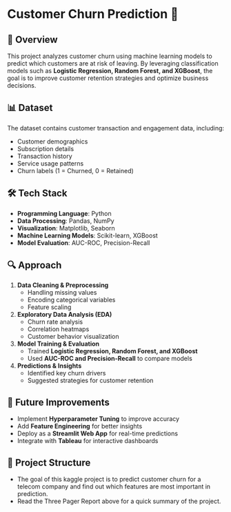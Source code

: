 # Customer Churn Prediction 🚀

## 📌 Overview  
This project analyzes customer churn using machine learning models to predict which customers are at risk of leaving. By leveraging classification models such as **Logistic Regression, Random Forest, and XGBoost**, the goal is to improve customer retention strategies and optimize business decisions.  

## 📊 Dataset  
The dataset contains customer transaction and engagement data, including:  
- Customer demographics  
- Subscription details  
- Transaction history  
- Service usage patterns  
- Churn labels (1 = Churned, 0 = Retained)  

## 🛠 Tech Stack  
- **Programming Language**: Python  
- **Data Processing**: Pandas, NumPy  
- **Visualization**: Matplotlib, Seaborn  
- **Machine Learning Models**: Scikit-learn, XGBoost  
- **Model Evaluation**: AUC-ROC, Precision-Recall  

## 🔍 Approach  
1. **Data Cleaning & Preprocessing**  
   - Handling missing values  
   - Encoding categorical variables  
   - Feature scaling  
2. **Exploratory Data Analysis (EDA)**  
   - Churn rate analysis  
   - Correlation heatmaps  
   - Customer behavior visualization  
3. **Model Training & Evaluation**  
   - Trained **Logistic Regression, Random Forest, and XGBoost**  
   - Used **AUC-ROC and Precision-Recall** to compare models  
4. **Predictions & Insights**  
   - Identified key churn drivers  
   - Suggested strategies for customer retention  

## 🚀 Future Improvements  
- Implement **Hyperparameter Tuning** to improve accuracy  
- Add **Feature Engineering** for better insights  
- Deploy as a **Streamlit Web App** for real-time predictions  
- Integrate with **Tableau** for interactive dashboards  

## 📂 Project Structure  

- The goal of this kaggle project is to predict customer churn for a telecom company and find out which features are most important in prediction.
- Read the Three Pager Report above for a quick summary of the project.
